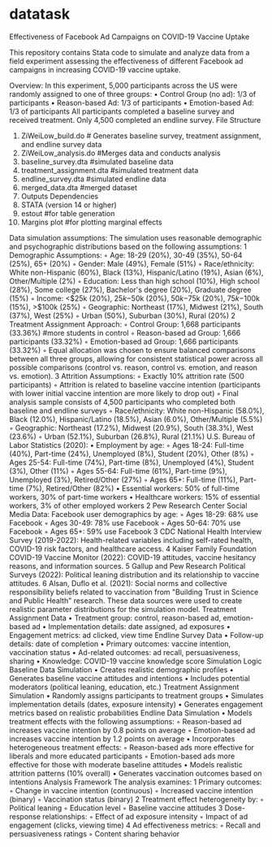 # datatask
Effectiveness of Facebook Ad Campaigns on COVID-19 Vaccine Uptake

This repository contains Stata code to simulate and analyze data from a field experiment assessing the effectiveness of different Facebook ad campaigns in increasing COVID-19 vaccine uptake.

Overview: In this experiment, 5,000 participants across the US were randomly assigned to one of three groups:
	•	Control Group (no ad): 1/3 of participants
	•	Reason-based Ad: 1/3 of participants
	•	Emotion-based Ad: 1/3 of participants
All participants completed a baseline survey and received treatment. Only 4,500 completed an endline survey.
File Structure
1. ZiWeiLow_build.do # Generates baseline survey, treatment assignment, and endline survey data
2. ZiWeiLow_analysis.do #Merges data and conducts analysis
3. baseline_survey.dta #simulated baseline data
4. treatment_assignment.dta #simulated treatment data
5. endline_survey.dta #simulated endline data
6. merged_data.dta #merged dataset
5. Outputs
Dependencies
1. STATA (version 14 or higher)
2. estout #for table generation
3. Margins plot #for plotting marginal effects

Data simulation assumptions: 
The simulation uses reasonable demographic and psychographic distributions based on the following assumptions:
	1	Demographic Assumptions:
	◦	Age: 18-29 (20%), 30-49 (35%), 50-64 (25%), 65+ (20%)
	◦	Gender: Male (49%), Female (51%)
	◦	Race/ethnicity: White non-Hispanic (60%), Black (13%), Hispanic/Latino (19%), Asian (6%), Other/Multiple (2%)
	◦	Education: Less than high school (10%), High school (28%), Some college (27%), Bachelor's degree (20%), Graduate degree (15%)
	◦	Income: <$25k (20%), $25k-$50k (20%), $50k-$75k (20%), $75k-$100k (15%), >$100k (25%)
	◦	Geographic: Northeast (17%), Midwest (21%), South (37%), West (25%)
	◦	Urban (50%), Suburban (30%), Rural (20%)
	2	Treatment Assignment Approach:
	◦	Control Group: 1,668 participants (33.36%) #more students in control 
	◦	Reason-based ad Group: 1,666 participants (33.32%)
	◦	Emotion-based ad Group: 1,666 participants (33.32%)
	◦	Equal allocation was chosen to ensure balanced comparisons between all three groups, allowing for consistent statistical power across all possible comparisons (control vs. reason, control vs. emotion, and reason vs. emotion).
	3	Attrition Assumptions:
	◦	Exactly 10% attrition rate (500 participants)
	◦	Attrition is related to baseline vaccine intention (participants with lower initial vaccine intention are more likely to drop out)
	◦	Final analysis sample consists of 4,500 participants who completed both baseline and endline surveys
	◦	Race/ethnicity: White non-Hispanic (58.0%), Black (12.0%), Hispanic/Latino (18.5%), Asian (6.0%), Other/Multiple (5.5%)
	◦	Geographic: Northeast (17.2%), Midwest (20.9%), South (38.3%), West (23.6%)
	◦	Urban (52.1%), Suburban (26.8%), Rural (21.1%)
U.S. Bureau of Labor Statistics (2020):
	•	Employment by age:
	◦	Ages 18-24: Full-time (40%), Part-time (24%), Unemployed (8%), Student (20%), Other (8%)
	◦	Ages 25-54: Full-time (74%), Part-time (8%), Unemployed (4%), Student (3%), Other (11%)
	◦	Ages 55-64: Full-time (61%), Part-time (9%), Unemployed (3%), Retired/Other (27%)
	◦	Ages 65+: Full-time (11%), Part-time (7%), Retired/Other (82%)
	•	Essential workers: 50% of full-time workers, 30% of part-time workers
	•	Healthcare workers: 15% of essential workers, 3% of other employed workers
	2	Pew Research Center Social Media Data: Facebook user demographics by age:
	◦	Ages 18-29: 68% use Facebook
	◦	Ages 30-49: 78% use Facebook
	◦	Ages 50-64: 70% use Facebook
	◦	Ages 65+: 59% use Facebook
	3	CDC National Health Interview Survey (2019-2022): Health-related variables including self-rated health, COVID-19 risk factors, and healthcare access.
	4	Kaiser Family Foundation COVID-19 Vaccine Monitor (2022): COVID-19 attitudes, vaccine hesitancy reasons, and information sources.
	5	Gallup and Pew Research Political Surveys (2022): Political leaning distribution and its relationship to vaccine attitudes.
	6	Alsan, Duflo et al. (2021): Social norms and collective responsibility beliefs related to vaccination from "Building Trust in Science and Public Health" research.
These data sources were used to create realistic parameter distributions for the simulation model.
Treatment Assignment Data
	•	Treatment group: control, reason-based ad, emotion-based ad
	•	Implementation details: date assigned, ad exposures
	•	Engagement metrics: ad clicked, view time
Endline Survey Data
	•	Follow-up details: date of completion
	•	Primary outcomes: vaccine intention, vaccination status
	•	Ad-related outcomes: ad recall, persuasiveness, sharing
	•	Knowledge: COVID-19 vaccine knowledge score
Simulation Logic
Baseline Data Simulation
	•	Creates realistic demographic profiles
	•	Generates baseline vaccine attitudes and intentions
	•	Includes potential moderators (political leaning, education, etc.)
Treatment Assignment Simulation
	•	Randomly assigns participants to treatment groups
	•	Simulates implementation details (dates, exposure intensity)
	•	Generates engagement metrics based on realistic probabilities
Endline Data Simulation
	•	Models treatment effects with the following assumptions:
	◦	Reason-based ad increases vaccine intention by 0.8 points on average
	◦	Emotion-based ad increases vaccine intention by 1.2 points on average
	•	Incorporates heterogeneous treatment effects:
	◦	Reason-based ads more effective for liberals and more educated participants
	◦	Emotion-based ads more effective for those with moderate baseline attitudes
	•	Models realistic attrition patterns (10% overall)
	•	Generates vaccination outcomes based on intentions
Analysis Framework
The analysis examines:
	1	Primary outcomes:
	◦	Change in vaccine intention (continuous)
	◦	Increased vaccine intention (binary)
	◦	Vaccination status (binary)
	2	Treatment effect heterogeneity by:
	◦	Political leaning
	◦	Education level
	◦	Baseline vaccine attitudes
	3	Dose-response relationships:
	◦	Effect of ad exposure intensity
	◦	Impact of ad engagement (clicks, viewing time)
	4	Ad effectiveness metrics:
	◦	Recall and persuasiveness ratings
	◦	Content sharing behavior

